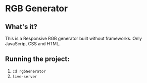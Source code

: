 # RGB Generator

## What's it?
This is a Responsive RGB generator built without frameworks. Only JavaScrip, CSS and HTML. 

## Running the project:

1. `cd rgbGenerator`
2. `live-server`